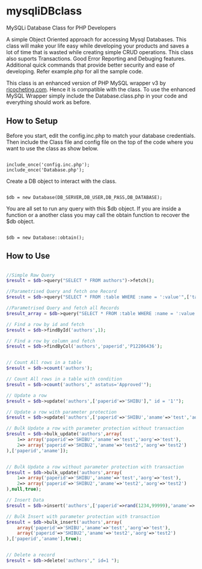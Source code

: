mysqliDBclass
=============

MySQLi Database Class for PHP Developers

A simple Object Oriented approach for accessing Mysql Databases. This class will make your life easy while developing your products and saves a lot of time that is wasted while creating simple CRUD operations. This class also suports Transactions. Good Error Reporting and Debuging features. Additional quick commands that provide better security and ease of developing. Refer example.php for all the sample code. 

This class is an enhanced version of PHP MySQL wrapper v3 by <a href="http://www.ricocheting.com/code/php/mysql-database-class-wrapper-v3">ricocheting.com</a>. Hence it is compatible with the class. To use the enhanced MySQL Wrapper simply include the Database.class.php in your code and everything should work as before. 

<h2>How to Setup</h2>

Before you start, edit the config.inc.php to match your database credentials. Then include the Class file and config file on the top of the code where you want to use the class as show below.

<pre><code>
include_once('config.inc.php');
include_once('Database.php');
</code></pre>


Create a DB object to interact with the class.

<pre><code>
$db = new Database(DB_SERVER,DB_USER,DB_PASS,DB_DATABASE);
</code></pre>

You are all set to run any query with this $db object. If you are inside a function or a another class you may call the obtain function to recover the $db object.

<pre><code>
$db = new Database::obtain();
</code></pre>

<h2>How to Use</h2>


```php

//Simple Raw Query
$result = $db->query("SELECT * FROM authors")->fetch();

//Parametrised Query and fetch one Record
$result = $db->query("SELECT * FROM :table WHERE :name = ':value'",['table'=>'authors','name'=>'paperid','value'=>'P12206436'])->fetch();

//Parametrised Query and fetch all Records
$result_array = $db->query("SELECT * FROM :table WHERE :name = ':value'",['table'=>'authors','name'=>'paperid','value'=>'P12206436'])->fetch_all();

// Find a row by id and fetch
$result = $db->findById('authors',1);

// Find a row by column and fetch
$result = $db->findByCol('authors','paperid','P12206436');


// Count All rows in a table
$result = $db->count('authors');

// Count All rows in a table with condition
$result = $db->count('authors'," astatus='Approved'");

// Update a row
$result = $db->update('authors',['paperid'=>'SHIBU']," id = '1'");

// Update a row with parameter protection
$result = $db->update('authors',['paperid'=>'SHIBU','aname'=>'test','aorg'=>'test']," id = '1'",['paperid','aname']);

// Bulk Update a row with parameter protection without transaction
$result = $db->bulk_update('authors',array(
    1=> array('paperid'=>'SHIBU','aname'=>'test','aorg'=>'test'),
    2=> array('paperid'=>'SHIBU2','aname'=>'test2','aorg'=>'test2')
),['paperid','aname']);


// Bulk Update a row without parameter protection with transaction
$result = $db->bulk_update('authors',array(
    1=> array('paperid'=>'SHIBU','aname'=>'test','aorg'=>'test'),
    2=> array('paperid'=>'SHIBU2','aname'=>'test2','aorg'=>'test2')
),null,true);

// Insert Data
$result = $db->insert('authors',['paperid'=>rand(1234,99999),'aname'=>'Test Ing']);

// Bulk Insert with parameter protection with transaction
$result = $db->bulk_insert('authors',array(
    array('paperid'=>'SHIBU','aname'=>'test','aorg'=>'test'),
    array('paperid'=>'SHIBU2','aname'=>'test2','aorg'=>'test2')
),['paperid','aname'],true);


// Delete a record
$result = $db->delete('authors'," id=1 ");

```